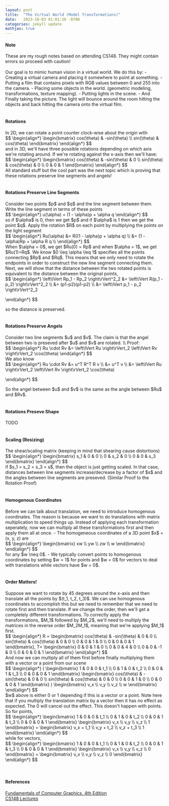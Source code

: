 ```yaml
---
layout: post
title:  "The Virtual World (Model Transformations)"
date:   2023-10-03 01:01:36 -0700
categories: jekyll update
mathjax: true
---
```

<!------------------------------------------------------------------------------------>
<h4><b>Note</b></h4>
These are my rough notes based on attending CS148. They might contain errors so proceed with caution!
<br>
<br>
Our goal is to mimic human vision in a virtual world. We do this by:
- Creating a virtual camera and placing it somewhere to point at something. 
- Putting a film that contains pixels with RGB values between 0 and 255 into the camera.
- Placing some objects in the world. (geometric modeling, transformations, texture mapping).
- Putting lights in the scene.
- And Finally taking the picture. The light will bounce around the room hitting the objects and back hitting the camera onto the virtual film.
<br>
<br>
<!------------------------------------------------------------------------------------>
<h4><b>Rotations</b></h4>
In 2D, we can rotate a point counter clock-wise about the origin with 
<div>
$$
\begin{align*}
\begin{bmatrix}
cos(\theta) & -sin(\theta) \\
sin(\theta) & cos(\theta)
\end{bmatrix}
\end{align*}
$$
</div>
and in 3D, we'll have three possible rotations depending on which axis we're rotating around. If we're rotating against the x-axis then we'll have:
<div>
$$
\begin{align*}
\begin{bmatrix}
cos(\theta) & -sin(\theta) & 0 \\
sin(\theta) & cos(\theta) & 0 \\
0 & 0 & 1
\end{bmatrix}
\end{align*}
$$
</div>
All standard stuff but the cool part was the next topic which is proving that these rotations preserve line segments and angels!
<br>
<br>
<!------------------------------------------------------------------------------------>
<h4><b>Rotations Preserve Line Segments</b></h4>
Consider two points $p$ and $q$ and the line segment between them. Write the line segment in terms of these points
<div>
$$
\begin{align*}
u(\alpha) = (1 - \alpha)p + \alpha q
\end{align*}
$$
</div>
so if $\alpha$ is 0, then we get $p$ and if $\alpha$ is 1 then we get the point $q$.
Apply the rotation $R$ on each point by multiplying the points on the light segment 
<div>
$$
\begin{align*}
Ru(\alpha) &= R((1 - \alpha)p + \alpha q) \\
&= (1 - \alpha)Rp + \alpha R q \\
\end{align*}
$$
</div>
When $\alpha = 0$, we get $Ru(0) = Rp$ and when $\alpha = 1$, we get $Ru(1)=Rq$. We know $0 \leq \alpha \leq 1$ specifies all the points connecting $Rp$ and $Rq$. This means that we only need to rotate the endpoints in order to construct the new line segment connecting them. Next, we will show that the distance between the two rotated points is equivalent to the distance between the original points,
<div>
$$
\begin{align*}
\left\lVert Rp_1 - Rp_2 \right\rVert^2_2 &= \left\lVert R(p_1 - p_2) \right\rVert^2_2  \\
&= (p1-p2)(p1-p2) \\
&= \left\lVert p_1 - p_2 \right\rVert^2_2

\end{align*}
$$
</div>

so the distance is preserved.
<br>
<br>
<!------------------------------------------------------------------------------------>
<h4><b>Rotations Preserve Angels</b></h4>
Consider two line segments $u$ and $v$. The claim is that the angel between two is preseved after $u$ and $v$ are rotated. \\
Proof:
<div>
$$
\begin{align*}
Ru \cdot Rv &= \left\lVert Ru \right\rVert_2 \left\lVert Rv \right\rVert_2  \cos(\theta)
\end{align*}
$$
</div>
We also know
<div>
$$
\begin{align*}
Ru \cdot Rv &= u^T R^T R v  \\
&= u^T v  \\
&=  \left\lVert Ru \right\rVert_2 \left\lVert Rv \right\rVert_2  \cos(\theta)

\end{align*}
$$
</div>
So the angel between $u$ and $v$ is the same as the angle between $Ru$ and $Rv$. 
<br>
<br>
<!------------------------------------------------------------------------------------>
<h4><b>Rotations Preseve Shape</b></h4>
TODO
<br>
<br>
<!------------------------------------------------------------------------------------>
<h4><b>Scaling (Resizing)</b></h4>
The shear/scaling matrix (keeping in mind that  shearing cause distortions)
<div>
$$
\begin{align*}
\begin{bmatrix}
s_1 & 0 & 0 \\
0 & s_2 & 0 \\
0 & 0 & s_3
\end{bmatrix}
\end{align*}
$$
</div>
if $s_1 = s_2 = s_3 = s$, then the object is just getting scaled. In that case, distances between line segments increase/decrease  by a factor of $s$ and the angles between line segments are preseved. (Similar Proof to the Rotation Proof)
<br>
<br>
<!------------------------------------------------------------------------------------>
<h4><b>Homogenous Coordinates</b></h4>
Before we can talk about translation, we need to introduce homogenous coordinates. The reason is because we want to do translations with matrix multiplication to speed things up. Instead of applying each transformation seperately, now we can multiply all these transformations first and then apply them all at once.
- The homogeneous coordinates of a 3D point $x$ = (x, y, z) are
<div>
$$
\begin{align*}
\begin{bmatrix}
xw \\
yw \\
zw \\
w
\end{bmatrix}
\end{align*}
$$
</div>
for any $w \neq 0$.
-  We typically convert points to homogenous coordinates by setting $w = 1$ for points and $w = 0$ for vectors to deal with translations while vectors have $w = 0$. 
<br>
<br>
<!------------------------------------------------------------------------------------>
<h4><b>Order Matters!</b></h4>
Suppose we want to rotate by 45 degrees around the x-axis and then translate all the points by $(t_1, t_2, t_3)$. We can use homogenous coordinates to accomplish this but we need to remember that we need to rotate first and then translate. If we change the order, then we'll get a completely different transformations. To correctly apply the transformations, $M_1$ followed by $M_2$, we'll need to multiply the matrices in the reverse order $M_2M_1$, meaning that we're applying $M_1$ first.
<div>
$$
\begin{align*}
R =
\begin{bmatrix}
cos(\theta) & -sin(\theta) & 0 & 0 \\
sin(\theta) & cos(\theta) & 0 & 0 \\
0 & 0 & 1 & 0 \\
0 & 0 & 0 & 1
\end{bmatrix}, T=
\begin{bmatrix}
0 & 0 & 1 & 0 \\
0 & 0 & 4 & 0 \\
0 & 0 & -1 & 0 \\
0 & 0 & 0 & 1
\end{bmatrix}
\end{align*}
$$
</div>
And now we can multiply all of them first before finally multiplying them with a vector or a point from our scene
<div>
$$
\begin{align*}
(
\begin{bmatrix}
1 & 0 & 0 & t_1 \\
0 & 1 & 0 & t_2 \\
0 & 0 & 1 & t_3 \\
0 & 0 & 0 & 1
\end{bmatrix}
\begin{bmatrix}
cos(\theta) & -sin(\theta) & 0 & 0 \\
sin(\theta) & cos(\theta) & 0 & 0 \\
0 & 0 & 1 & 0 \\
0 & 0 & 0 & 1
\end{bmatrix}
)
\begin{bmatrix}
v_x \\
v_y \\
v_z \\
w
\end{bmatrix}
\end{align*}
$$
</div>
$w$ above is either 0 or 1 depending if this is a vector or a point. Note here that if you multiply the translation matrix by a vector then it has no effect as expected. The 0 will cancel out the effect. This doesn't happen with points. So for points,
<div>
$$
\begin{align*}
\begin{bmatrix}
1 & 0 & 0 & t_1 \\
0 & 1 & 0 & t_2 \\
0 & 0 & 1 & t_3 \\
0 & 0 & 0 & 1
\end{bmatrix}
\begin{bmatrix}
v_x \\
v_y \\
v_z \\
1
\end{bmatrix}
=
\begin{bmatrix}
v_x + t_1 \\
v_y + t_2 \\
v_z + t_3 \\
1
\end{bmatrix}
\end{align*}
$$
</div>
while for vectors,
<div>
$$
\begin{align*}
\begin{bmatrix}
1 & 0 & 0 & t_1 \\
0 & 1 & 0 & t_2 \\
0 & 0 & 1 & t_3 \\
0 & 0 & 0 & 1
\end{bmatrix}
\begin{bmatrix}
v_x \\
v_y \\
v_z \\
0
\end{bmatrix}
=
\begin{bmatrix}
v_x \\
v_y \\
v_z \\
0
\end{bmatrix}
\end{align*}
$$
</div>
<br>
<br>
<!------------------------------------------------------------------------------------>
<h4><b>References</b></h4>
<a href="https://www.amazon.com/Fundamentals-Computer-Graphics-Steve-Marschner/dp/1482229390">Fundamentals of Computer Graphics, 4th Edition</a>
<br>
<a href="https://web.stanford.edu/class/cs148/lectures.html"> CS148 Lectures </a>
<br>
<br>




